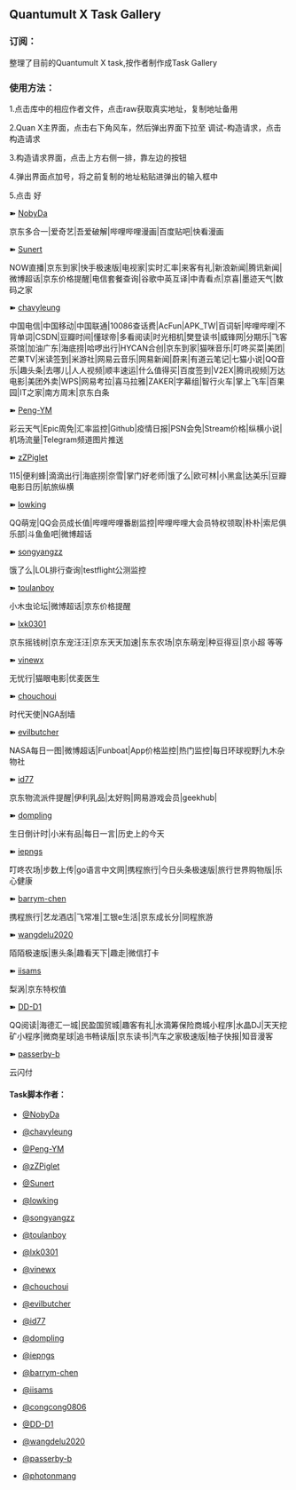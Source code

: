 ## Quantumult X Task Gallery

### 订阅：

  整理了目前的Quantumult X task,按作者制作成Task Gallery<br>

### 使用方法：

  1.点击库中的相应作者文件，点击raw获取真实地址，复制地址备用<br>

  2.Quan X主界面，点击右下角风车，然后弹出界面下拉至 调试-构造请求，点击构造请求<br>

  3.构造请求界面，点击上方右侧一排，靠左边的按钮<br>

  4.弹出界面点加号，将之前复制的地址粘贴进弹出的输入框中<br>

  5.点击 好<br>
  
➽ [NobyDa](https://raw.githubusercontent.com/Orz-3/QuantumultX/master/Task/Nobyda.json)

京东多合一|爱奇艺|吾爱破解|哔哩哔哩漫画|百度贴吧|快看漫画

➽ [Sunert](https://raw.githubusercontent.com/Orz-3/QuantumultX/master/Task/Sunert.json)

NOW直播|京东到家|快手极速版|电视家|实时汇率|来客有礼|新浪新闻|腾讯新闻|微博超话|京东价格提醒|电信套餐查询|谷歌中英互译|中青看点|京喜|墨迹天气|数码之家

➽ [chavyleung](https://raw.githubusercontent.com/Orz-3/QuantumultX/master/Task/chavyleung.json)

中国电信|中国移动|中国联通|10086查话费|AcFun|APK_TW|百词斩|哔哩哔哩|不背单词|CSDN|豆瓣时间|懂球帝|多看阅读|时光相机|樊登读书|威锋网|分期乐|飞客茶馆|加油广东|海底捞|哈啰出行|HYCAN合创|京东到家|猫咪音乐|叮咚买菜|美团|芒果TV|米读签到|米游社|网易云音乐|网易新闻|蔚来|有道云笔记|七猫小说|QQ音乐|趣头条|去哪儿|人人视频|顺丰速运|什么值得买|百度签到|V2EX|腾讯视频|万达电影|美团外卖|WPS|网易考拉|喜马拉雅|ZAKER|字幕组|智行火车|掌上飞车|百果园|IT之家|南方周末|京东白条

➽ [Peng-YM](https://raw.githubusercontent.com/Orz-3/QuantumultX/master/Task/Peng-YM.json)

彩云天气|Epic周免|汇率监控|Github|疫情日报|PSN会免|Stream价格|纵横小说|机场流量|Telegram频道图片推送

➽ [zZPiglet](https://raw.githubusercontent.com/Orz-3/QuantumultX/master/Task/zZPiglet.json)

115|便利蜂|滴滴出行|海底捞|奈雪|掌门好老师|饿了么|欧可林|小黑盒|达美乐|豆瓣电影日历|航旅纵横

➽ [lowking](https://raw.githubusercontent.com/Orz-3/QuantumultX/master/Task/lowking.json)

QQ萌宠|QQ会员成长值|哔哩哔哩番剧监控|哔哩哔哩大会员特权领取|朴朴|索尼俱乐部|斗鱼鱼吧|微博超话

➽ [songyangzz](https://raw.githubusercontent.com/Orz-3/QuantumultX/master/Task/songyangzz.json)

饿了么|LOL排行查询|testflight公测监控

➽ [toulanboy](https://raw.githubusercontent.com/Orz-3/QuantumultX/master/Task/toulanboy.json)

小木虫论坛|微博超话|京东价格提醒

➽ [lxk0301](https://raw.githubusercontent.com/Orz-3/QuantumultX/master/Task/lxk0301.json)

京东摇钱树|京东宠汪汪|京东天天加速|东东农场|京东萌宠|种豆得豆|京小超 等等

➽ [vinewx](https://raw.githubusercontent.com/Orz-3/QuantumultX/master/Task/vinewx.json)

无忧行|猫眼电影|优麦医生

➽ [chouchoui](https://raw.githubusercontent.com/Orz-3/QuantumultX/master/Task/chouchoui.json)

时代天使|NGA刮墙

➽ [evilbutcher](https://raw.githubusercontent.com/Orz-3/QuantumultX/master/Task/evilbutcher.json)

NASA每日一图|微博超话|Funboat|App价格监控|热门监控|每日环球视野|九木杂物社

➽ [id77](https://raw.githubusercontent.com/Orz-3/QuantumultX/master/Task/id77.json)

京东物流派件提醒|伊利乳品|太好购|网易游戏会员|geekhub|

➽ [dompling](https://raw.githubusercontent.com/Orz-3/QuantumultX/master/Task/dompling.json)

生日倒计时|小米有品|每日一言|历史上的今天

➽ [iepngs](https://raw.githubusercontent.com/Orz-3/QuantumultX/master/Task/iepngs.json)

 叮咚农场|步数上传|go语言中文网|携程旅行|今日头条极速版|旅行世界购物版|乐心健康

➽ [barrym-chen](https://raw.githubusercontent.com/Orz-3/QuantumultX/master/Task/barrym-chen.json)

携程旅行|艺龙酒店|飞常准|工银e生活|京东成长分|同程旅游

➽ [wangdelu2020](https://raw.githubusercontent.com/Orz-3/QuantumultX/master/Task/wangdelu2020.json)

陌陌极速版|惠头条|趣看天下|趣走|微信打卡

➽ [iisams](https://raw.githubusercontent.com/Orz-3/QuantumultX/master/Task/iisams.json)

梨涡|京东特权值

➽ [DD-D1](https://raw.githubusercontent.com/Orz-3/QuantumultX/master/Task/DD-D1.json)

QQ阅读|海德汇一城|民盈国贸城|趣客有礼|水滴筹保险商城小程序|水晶DJ|天天挖矿小程序|微商星球|追书畅读版|京东读书|汽车之家极速版|柚子快报|知音漫客

➽ [passerby-b](https://raw.githubusercontent.com/Orz-3/QuantumultX/master/Task/passerby-b.json)

云闪付
  
 
  #### Task脚本作者：
  
   * [@NobyDa](https://github.com/NobyDa)

  * [@chavyleung](https://github.com/chavyleung)

  * [@Peng-YM](https://github.com/Peng-YM)

  * [@zZPiglet](https://github.com/zZPiglet)

  * [@Sunert](https://github.com/Sunert)
  
  * [@lowking](https://github.com/lowking)
  
  * [@songyangzz](https://github.com/songyangzz)
    
  * [@toulanboy](https://github.com/toulanboy)
  
  * [@lxk0301](https://gitee.com/lxk0301)
  
  * [@vinewx](https://ooxx.be/js/)
  
  * [@chouchoui](https://github.com/chouchoui)
  
  * [@evilbutcher](https://github.com/evilbutcher)  
  
  * [@id77](https://github.com/id77)   
  
  * [@dompling](https://github.com/dompling)  
  
  * [@iepngs](https://github.com/iepngs)  
  
  * [@barrym-chen](https://github.com/barrym-chen) 

  * [@iisams](https://github.com/iisams)
  
  * [@congcong0806](https://github.com/congcong0806)
  
  * [@DD-D1](https://github.com/DD-D1) 
  
  * [@wangdelu2020](https://github.com/wangdelu2020) 
  
  * [@passerby-b](https://gitee.com/passerby-b) 
  
  * [@photonmang](https://github.com/photonmang) 
 
